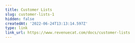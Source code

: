 ```yaml
---
title: Customer Lists
slug: customer-lists-1
hidden: false
createdAt: '2022-06-24T13:13:14.597Z'
type: link
link_url: https://www.revenuecat.com/docs/customer-lists
---
```

